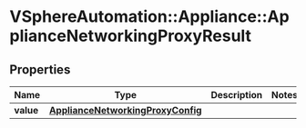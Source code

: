 # VSphereAutomation::Appliance::ApplianceNetworkingProxyResult

## Properties
Name | Type | Description | Notes
------------ | ------------- | ------------- | -------------
**value** | [**ApplianceNetworkingProxyConfig**](ApplianceNetworkingProxyConfig.md) |  | 


